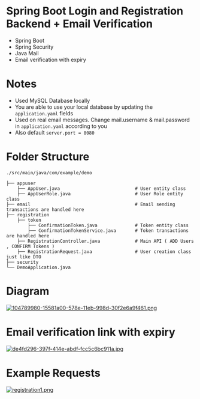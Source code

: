 # Spring Boot Login and Registration Backend + Email Verification

- Spring Boot
- Spring Security
- Java Mail
- Email verification with expiry 

# Notes
- Used MySQL Database locally
- You are able to use your local database by updating the `application.yaml` fields
- Used on real email messages. Change mail.username & mail.password in `application.yaml` according to you
- Also default `server.port = 8080`

Folder Structure 
=====================
    ./src/main/java/com/example/demo
    
    ├── appuser                  
        ├── AppUser.java                            # User entity class
        ├── AppUserRole.java                        # User Role entity class
    ├── email                                       # Email sending transactions are handled here
    ├── registration                
        ├── token 
            ├── ConfirmationToken.java              # Token entity class 
            ├── ConfirmationTokenService.java       # Token transactions are handled here
        ├── RegistrationController.java             # Main API ( ADD Users , CONFIRM Tokens ) 
        ├── RegistrationRequest.java                # User creation class just like DTO
    ├── security
    └── DemoApplication.java

# Diagram
[![104789980-15581a00-578e-11eb-998d-30f2e6a9f461.png](https://i.postimg.cc/Qdz4LjDD/104789980-15581a00-578e-11eb-998d-30f2e6a9f461.png)](https://postimg.cc/68dLnJTb)

# Email verification link with expiry
[![de4fd296-397f-414e-abdf-fcc5c6bc911a.jpg](https://i.postimg.cc/PqRKFRNP/de4fd296-397f-414e-abdf-fcc5c6bc911a.jpg)](https://postimg.cc/NyR1Kb6c)

# Example Requests
[![registration1.png](https://i.postimg.cc/ZnCmzgx2/registration1.png)](https://postimg.cc/sGdqpT84)
